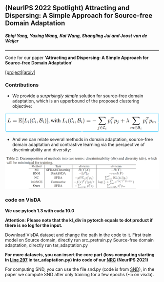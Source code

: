 ## (NeurIPS 2022 **Spotlight**) Attracting and Dispersing: A Simple Approach for Source-free Domain Adaptation

##### _Shiqi Yang, Yaxing Wang, Kai Wang, Shangling Jui and Joost van de Weijer_

------------
Code for our paper **'Attracting and Dispersing: A Simple Approach for Source-free Domain Adaptation'** 

[[project]](https://sites.google.com/view/aad-sfda)[[arxiv]](https://arxiv.org/abs/2205.04183)


### Contributions
- We provide a _surprisingly simple_ solution for source-free domain adaptation, which is an upperbound of the proposed clustering objective:

![img](./AaD.png)

- And we can relate several methods in domain adaptation, source-free domain adaptation and contrastive learning via the perspective of discriminability and diversity:

![img2](./relations.png)


### code on VisDA
**We use pytoch 1.3 with cuda 10.0**

**Attention: Please note that the kl_div in pytorch equals to dot product if there is no log for the input.**


Download VisDA dataset and change the path in the code to it.
First train model on Source domain, directly run src_pretrain.py
Source-free domain adaptation, directly run tar_adaptation.py

**For more datasets, you can insert the core part (loss computing starting in [Line 297](https://github.com/Albert0147/AaD_SFDA/blob/9a4c8bf9bfb6ab0800be55163c82d8ee71e7e6be/tar_adaptation.py#L297) in tar_adaptation.py) into code of our [NRC](https://github.com/Albert0147/NRC_SFDA) (NeurIPS 2021)**

For computing SND, you can use the file snd.py (code is from [SND](https://github.com/VisionLearningGroup/SND)), in the paper we compute SND after only training for a few epochs (~5 on visda).

